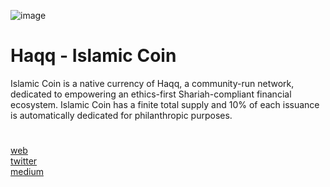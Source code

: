 ![image](https://user-images.githubusercontent.com/108256873/191080516-d418fe2c-67e8-40b5-b269-2cfebc62576b.png)

Haqq - Islamic Coin
=

Islamic Coin is a native currency of Haqq, a community-run network, dedicated to empowering an ethics-first Shariah-compliant financial ecosystem. Islamic Coin has a finite total supply and 10% of each issuance is automatically dedicated for philanthropic purposes.
#
[web](https://islamiccoin.net/) \
[twitter](https://twitter.com/Islamic_coin) \
[medium](https://medium.com/islamic-coin)
